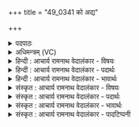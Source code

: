 +++
title = "49_0341 को अद्य"

+++
<details><summary>पदपाठः</summary>

कः꣢। अ꣣द्य꣢। अ꣣। द्य꣢। यु꣣ङ्क्ते। धुरि꣢। गाः। ऋ꣣त꣡स्य꣢। शि꣡मी꣢꣯वतः। भा꣣मि꣡नः꣢। दु꣣र्हृणायू꣢न्। दुः꣣। हृणायू꣢न्। आ꣣स꣢न्। ए꣣षाम्। अप्सुवा꣡हः꣢। अ꣣प्सु। वा꣡हः꣢꣯। म꣣योभू꣢न्। म꣣यः। भू꣢न्। यः। ए꣣षाम्। भृत्या꣢म्। ऋ꣣ण꣡ध꣢त्। सः। जी꣣वात्। ३४१।
</details>

<details><summary>अधिमन्त्रम् (VC)</summary>

- इन्द्रः
- गोतमो राहूगणः
- त्रिष्टुप्
- धैवतः
- ऐन्द्रं काण्डम्
</details>

<details><summary>हिन्दी : आचार्य रामनाथ वेदालंकार - विषयः</summary>

इन्द्र देवतावाले भी अगले मन्त्र में इन्द्र को क्योंकि सत्य प्रिय है, अतः सत्य का विषय वर्णित है।
</details>

<details><summary>हिन्दी : आचार्य रामनाथ वेदालंकार - पदार्थः</summary>

पदार्थान्वय -  प्रथम—अध्यात्म पक्ष में। (कः) कौन मनुष्य (अद्य) आज (शिमीवतः) कर्मवान्, आलस्यरहित, (भामिनः) तेजस्वी, (दुर्हृणायून्) दुष्पराजेय, (अप्सुवाहः) नदी की धाराओं के सदृश बाधाओं के बीच से भी वहन कर ले जानेवाले, (मयोभून्) सुखप्रापक (गाः) ज्ञानेन्द्रिय-कर्मेन्द्रिय-प्राण-मन-बुद्धि रूप बैलों को (ऋतस्य) सत्यरूप रथ के (धुरि) धुरे में (युङ्क्ते) जोड़ेगा। (एषाम्) गतिशील (एषाम्) इन पूर्वोक्त इन्द्रियादिरूप बैलों के (आसन्) मुख में (यः) जो मनुष्य (भृत्याम्) उन-उनके उत्कृष्ट ग्राह्यविषयरूप जीविकाद्रव्य को (ऋणधत्) वृद्धि के साथ प्रदान करेगा, (सः) वह (जीवात्) प्रशस्त जीवन से युक्त होगा ॥ यहाँ ‘सत्य के धुरे में’ इस कथन से सत्य में रथ का आरोप ध्वनित होता है। सत्य के धुरे में सामान्य बैल क्योंकि नहीं जोड़े जा सकते, अतः आरोप के विषय बैलों में आरोप्यमाण इन्द्रियादि गृहीत होते हैं। इन्द्रियादि में बैलों का आरोप होने से ही उनके मुख की भी कल्पना कर ली गयी है। अतिशयोक्ति अलङ्कार है ॥ द्वितीय—राष्ट्र के पक्ष में। (कः) कौन मनुष्य (अद्य) आज, संकट के समय (शिमीवतः) कर्मशूर, (भामिनः) क्षात्र तेज से युक्त, (दुर्हृणायून्) दुष्पराजेय, (अप्सुवाहः) युद्धयात्रा में नदी, समुद्र आदि के जलों में युद्धपोत को खेकर ले जानेवाले, (मयोभून्) शत्रुओं को जीतकर राष्ट्रवासियों को सुख देनेवाले (गाः) गतिशील सैनिकों को (ऋतस्य) राष्ट्ररूप यज्ञ के (धुरि) रक्षा के धुरे में (युङ्क्ते) नियुक्त करेगा? राजा ही नियुक्त करेगा, यह अभिप्राय है। (आसन्नेषाम्) जिनके तरकस में बाण हैं अर्थात् जिन्होंने प्रचुर शस्त्रास्त्रों का संचय किया हुआ है, ऐसे (एषाम्) इन सैनिकों के (यः) जो राजा (भृत्याम्) वेतन को (ऋणधत्) समय-समय पर बढ़ायेगा (सः) वह राजा (जीवात्) शत्रु-विजय करके प्रजाओं के साथ चिरकाल तक जीवित रहेगा ॥१०॥ इस मन्त्र में अध्यात्म और अधिराष्ट्र उभयविध अर्थ वाच्य होने से श्लेषालङ्कार है ॥१०॥
</details>

<details><summary>हिन्दी : आचार्य रामनाथ वेदालंकार - भावार्थः</summary>

भावार्थ -  सत्य के ज्ञानार्थ तथा प्रचारार्थ आत्मा, मन, बुद्धि, प्राण एवं इन्द्रियों का यथोचित उपयोग मनुष्यों को करना चाहिए, और राष्ट्र के शासक राजा को चाहिए कि राष्ट्र के रक्षक सैनिकों का भरपूर वेतन-प्रदान आदि से सत्कार करे ॥१०॥ इस दशति में तार्क्ष्य नाम से परमेश्वर का स्मरण करने, इन्द्र-पर्वत के युगल की स्तुतिपूर्वक इन्द्र का स्तवन करने, उसके सख्य की याचना करने, इन्द्रिय-रूप गौओं का महत्त्व वर्णन करने तथा राजा, सैनिक आदि अर्थों के भी सूचित होने से इस दशति के विषय की पूर्व दशति के विषय के साथ संगति है ॥ चतुर्थ प्रपाठक में प्रथम अर्ध की पाँचवीं दशति समाप्त ॥ चतुर्थ प्रपाठक का प्रथम अर्ध समाप्त ॥ तृतीय अध्याय में ग्यारहवाँ खण्ड समाप्त ॥
</details>

<details><summary>संस्कृत : आचार्य रामनाथ वेदालंकार - विषयः</summary>

अथेन्द्रदेवताकेऽपि मन्त्रे ऋतप्रियत्वादिन्द्रस्य ऋतविषयमाह।
</details>

<details><summary>संस्कृत : आचार्य रामनाथ वेदालंकार - पदार्थः</summary>

पदार्थान्वय -  प्रथमः—अध्यात्मपरः। (कः) को जनः (अद्य) अस्मिन् दिने (शमीवतः) कर्मवतः, न तु अलसान्। शिमीति कर्मनाम। निघं० २।१। (भामिनः) तेजस्विनः, (दुर्हृणायून्२) दुष्टप्रसह्यान्, (अप्सुवाहः) अप्सु नदीधारासु इव बाधासु अपि ये वहन्ति तान्। अत्र ‘तत्पुरुषे कृति बहुलम्। अ० ६।३।१४’ इति सप्तम्या अलुक्। कृदुत्तरपदप्रकृतिस्वरः। (मयोभून्) सुखप्रापकान्। मयः इति सुखनाम। मयः भावयन्ति ये तान्। (गाः) ज्ञानेन्द्रिय-कर्मेन्द्रिय-प्राण-मनोबुद्धिरूपान् वृषभान् (ऋतस्य३) सत्यरूपस्य रथस्य (धुरि) धुरायाम् (युङ्क्ते) योजयिष्यति। (एषाम्) गतिशीलानाम्। एषन्ति गच्छन्तीति एषः तेषाम्, एष गतौ प्रयत्ने चेति धातोः क्विपि रूपम्। (एषाम्) एतेषां पूर्वोक्तानां इन्द्रियादिरूपाणां बलीवर्दानाम् (आसन्) आस्ये। ‘पद्दन्नोमास्० अ० ६।१।६३’ इति आस्यशब्दस्य आसन्नादेशः। ‘सुपां सुलुक्० अ० ७।१।३९’ इति सप्तम्या लुक्। (यः) यो जनः (भृत्याम्) भृतिम्। भृञ् भरणे धातोः ‘संज्ञायां समजनिपदनिषद०। अ० ३।३।९९’ इति उदात्तः क्यप्। (ऋणधत्४) ऋध्नोति, एतेषां पुष्ट्यै यथायोग्यम् उत्कृष्टं ग्राह्यविषयरूपं भोजनं प्रयच्छति। ऋध्नोतेः वृद्ध्यर्थाद् व्यत्ययेन श्नम्, लेटि रूपम्। (सः) असौ (जीवात्) प्रशस्तजीवनयुक्तो भविष्यति। जीवधातोर्लेटि रूपम् ॥ अत्र सत्यस्य धुरि इति वचनात् सत्ये रथारोपो व्यज्यते। सत्यरूपस्य रथस्य धुरि च सामान्या गावः बलीवर्दाः न योजयितुं शक्यन्ते इति गोरूपेषु आरोपविषयेषु आरोप्यमाणानि इन्द्रियादीनि गृह्यन्ते। इन्द्रियादिषु गोत्वारोपादेव तेषां मुखमपि कल्प्यते। अतिशयोक्तिरलङ्कारः ॥ अथ द्वितीयः—राष्ट्रपरः। (कः) को जनः (अद्य) संकटमये दिवसे (शिमीवतः) कर्मशूरान्, (भामिनः) क्षात्रतेजोयुक्तान्, (दुर्हृणायून्) दुष्प्रधृष्यान्, (अप्सुवाहः) युद्धयात्रायां नदीसागरादीनांजले रथवहनशीलान्, (मयोभून्) शत्रून् विजित्य राष्ट्रवासिभ्यः सुखप्रदायकान् (गाः) गतिशीलान् सैनिकान् (ऋतस्य) राष्ट्रयज्ञस्य (धुरि) रक्षाधुरि (युङ्क्ते) नियोजयिष्यति ? जनराड् नृपतिरेव नियोजयिष्यतीति भावः। (आसन्नेषाम्) आसनि तूणीररूपे आस्ये एषः इषवो येषां ते आसन्नेषाः, तेषाम् सञ्चितप्रभूतशस्त्रास्त्राणामित्यर्थः। ऋग्वेदे ‘आसन्निषून्५’ इति पाठादयमर्थः पदपाठमननुसरन्नपि कृतः। बहुव्रीहौ पूर्वपदप्रकृतिस्वरत्वम्। (एषाम्) एतेषां सैनिकानाम् (यः) राजा (भृत्याम्) वेतनम् (ऋणधत्) काले काले वर्द्धयेत् (सः) असौ राजा (जीवात्) प्रजाभिः सह चिरं जीवेत् शत्रुविजयेन ॥१०॥ मन्त्रेऽस्मिन्नध्यात्माधिराष्ट्ररूपोभयविधार्थयोर्वाच्यत्वाच्छ्लेषालङ्कारः ॥१०॥
</details>

<details><summary>संस्कृत : आचार्य रामनाथ वेदालंकार - भावार्थः</summary>

भावार्थ -  सत्यस्य ज्ञानार्थं प्रसारार्थं चात्ममनोबुद्धिप्राणेन्द्रियाणां यथायोग्यमुपयोगो जनैः कार्यः। किञ्च राष्ट्रशासकेन नृपतिना राष्ट्ररक्षकाः सैनिकाः पुष्कलवेतनप्रदानादिना सत्कार्याः ॥१०॥ अत्र तार्क्ष्यनाम्ना परमेश्वरादेः स्मरणाद्, इन्द्रपर्वतयुगलस्य स्तुतिपूर्वकं चेन्द्रस्य स्तवनात्, तत्सखित्वयाचनाद्, इन्द्रियरूपाणां गवां महत्त्ववर्णनाद्, नृपसैनिकाद्यर्थानां चापि सूचनाद् एतद्दशत्यर्थस्य पूर्वदशत्यर्थेन सह संगतिरस्तीति वेद्यम्॥ इति चतुर्थे प्रपाठके प्रथमार्द्धे पञ्चमी दशतिः ॥ इति चतुर्थे प्रपाठके प्रथमार्द्धः ॥ इति तृतीयेऽध्याये एकादशः खण्डः ॥
</details>

<details><summary>संस्कृत : आचार्य रामनाथ वेदालंकार - पादटिप्पनी</summary>

टिप्पनी -   १. ऋ० १।८४।१६ ‘आसन्निषून् हृत्स्वसो’ इति पाठः। अथ० १८।१।६ ऋषिः अथर्वा, देवता यमः, पाठः ऋग्वेदवत्। २. शत्रुभिर्दुर्लभं हृणं प्रसह्यकरणं येषां ते दुर्हृणास्त इवाचरन्तीति दुर्हृणायवस्तान्। ‘क्याच्छन्दसि’ इत्युः प्रत्ययः—इति ऋ० १।८४।१६ भाष्ये द०। ३. ऋतस्य सत्यस्य सर्वगतस्य वा इन्द्रस्य—इति वि०। ऋतस्य सत्यस्य इन्द्रस्य—इति भ०। ऋतस्य गच्छतः इन्द्रसम्बन्धिनो रथस्य—इति सा०। ४. ऋणधत्, ऋण वृद्धौ इत्यस्येदं रूपम्—इति वि०। ऋध्यात् समर्धयेत्—इति भ०। ५. आ॒सन्ऽइ॑षून्—इति पदपाठः। ‘आसन्निषून् येषामासनि आस्ये मुखप्रदेशे शत्रूणां प्रहरणार्थमिषवो बाणा बद्धास्तान्’—इति ऋ० १।८४।१६ भाष्ये सा०।
</details>